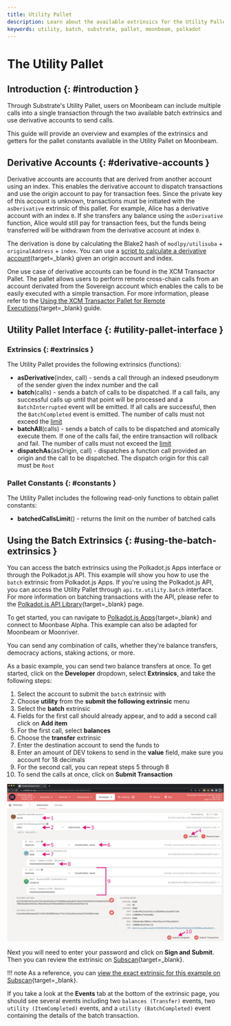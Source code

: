 ```yaml
---
title: Utility Pallet
description: Learn about the available extrinsics for the Utility Pallet on Moonbeam and how to interact with them using Polkadot.js Apps and the Polkadot.js API.
keywords: utility, batch, substrate, pallet, moonbeam, polkadot
---
```


# The Utility Pallet

## Introduction {: #introduction }

Through Substrate's Utility Pallet, users on Moonbeam can include multiple calls into a single transaction through the two available batch extrinsics and use derivative accounts to send calls.

This guide will provide an overview and examples of the extrinsics and getters for the pallet constants available in the Utility Pallet on Moonbeam.

## Derivative Accounts {: #derivative-accounts }

Derivative accounts are accounts that are derived from another account using an index. This enables the derivative account to dispatch transactions and use the origin account to pay for transaction fees. Since the private key of this account is unknown, transactions must be initiated with the `asDerivative` extrinsic of this pallet. For example, Alice has a derivative account with an index `0`. If she transfers any balance using the `asDerivative` function, Alice would still pay for transaction fees, but the funds being transferred will be withdrawn from the derivative account at index `0`.

The derivation is done by calculating the Blake2 hash of `modlpy/utilisuba` + `originalAddress` + `index`.  You can use a [script to calculate a derivative account](https://github.com/albertov19/PolkaTools/blob/main/calculateDerivedAddress.ts){target=\_blank} given an origin account and index.

One use case of derivative accounts can be found in the XCM Transactor Pallet. The pallet allows users to perform remote cross-chain calls from an account derivated from the Sovereign account which enables the calls to be easily executed with a simple transaction. For more information, please refer to the [Using the XCM Transactor Pallet for Remote Executions](/builders/interoperability/xcm/remote-execution/substrate-calls/xcm-transactor-pallet/){target=\_blank} guide.

## Utility Pallet Interface {: #utility-pallet-interface }

### Extrinsics {: #extrinsics }

The Utility Pallet provides the following extrinsics (functions):

- **asDerivative**(index, call) - sends a call through an indexed pseudonym of the sender given the index number and the call
- **batch**(calls) - sends a batch of calls to be dispatched. If a call fails, any successful calls up until that point will be processed and a `BatchInterrupted` event will be emitted. If all calls are successful, then the `BatchCompleted` event is emitted. The number of calls must not exceed the [limit](#constants)
- **batchAll**(calls) - sends a batch of calls to be dispatched and atomically execute them. If one of the calls fail, the entire transaction will rollback and fail. The number of calls must not exceed the [limit](#constants)
- **dispatchAs**(asOrigin, call) - dispatches a function call provided an origin and the call to be dispatched. The dispatch origin for this call must be `Root`

### Pallet Constants {: #constants }

The Utility Pallet includes the following read-only functions to obtain pallet constants:

- **batchedCallsLimit**() - returns the limit on the number of batched calls

## Using the Batch Extrinsics  {: #using-the-batch-extrinsics }

You can access the batch extrinsics using the Polkadot.js Apps interface or through the Polkadot.js API. This example will show you how to use the `batch` extrinsic from Polkadot.js Apps. If you're using the Polkadot.js API, you can access the Utility Pallet through `api.tx.utility.batch` interface. For more information on batching transactions with the API, please refer to the [Polkadot.js API Library](/builders/build/substrate-api/polkadot-js-api/#batching-transactions){target=\_blank} page.

To get started, you can navigate to [Polkadot.js Apps](https://polkadot.js.org/apps/?rpc=wss://wss.api.moonbase.moonbeam.network#/extrinsics){target=\_blank} and connect to Moonbase Alpha. This example can also be adapted for Moonbeam or Moonriver.

You can send any combination of calls, whether they're balance transfers, democracy actions, staking actions, or more.

As a basic example, you can send two balance transfers at once. To get started, click on the **Developer** dropdown, select **Extrinsics**, and take the following steps:

1. Select the account to submit the `batch` extrinsic with
2. Choose **utility** from the **submit the following extrinsic** menu
3. Select the **batch** extrinsic
4. Fields for the first call should already appear, and to add a second call click on **Add item**
5. For the first call, select **balances**
6. Choose the **transfer** extrinsic
7. Enter the destination account to send the funds to
8. Enter an amount of DEV tokens to send in the **value** field, make sure you account for 18 decimals
9. For the second call, you can repeat steps 5 through 8
10. To send the calls at once, click on **Submit Transaction**

![Send batch transaction](/images/builders/pallets-precompiles/pallets/utility/utility-1.webp)

Next you will need to enter your password and click on **Sign and Submit**. Then you can review the extrinsic on [Subscan](https://moonbase.subscan.io/){target=\_blank}.

!!! note
    As a reference, you can [view the exact extrinsic for this example on Subscan](https://moonbase.subscan.io/extrinsic/2561364-6){target=\_blank}.

If you take a look at the **Events** tab at the bottom of the extrinsic page, you should see several events including two `balances (Transfer)` events, two `utility (ItemCompleted)` events, and a `utility (BatchCompleted)` event containing the details of the batch transaction.
